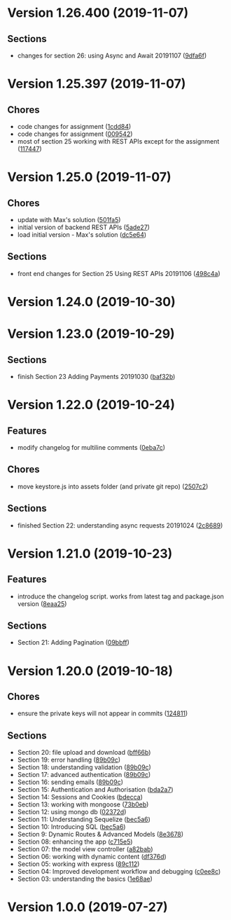 # Version 1.26.400 (2019-11-07)

## Sections
* changes for section 26: using Async and Await
 20191107  ([9dfa6f](https://github.com/jackyef/changelog-generator/commit/9dfa6f177f0045b90a572724feea74bd2d0d2f59))

# Version 1.25.397 (2019-11-07)

## Chores
* code changes for assignment
 ([1cdd84](https://github.com/jackyef/changelog-generator/commit/1cdd84b761b6adfa2a5a4bebd18fe143538b765a))
* code changes for assignment
 ([009542](https://github.com/jackyef/changelog-generator/commit/00954256272c64e2b08f574a8954a5912b3eec2c))
* most of section 25 working with REST APIs except for the assignment
 ([117447](https://github.com/jackyef/changelog-generator/commit/117447cfd1bfe65223c835f32aa725aa865cc7ee))

# Version 1.25.0 (2019-11-07)

## Chores
* update with Max's solution
 ([501fa5](https://github.com/jackyef/changelog-generator/commit/501fa5ee51a279541e6e372e76189e3b59716386))
* initial version of backend REST APIs
 ([5ade27](https://github.com/jackyef/changelog-generator/commit/5ade27907c430ad7cdd357021126f99a5f935abd))
* load initial version - Max's solution
 ([dc5e64](https://github.com/jackyef/changelog-generator/commit/dc5e643d53c1e4f606bb040adf885481500ece97))

## Sections
* front end changes for Section 25 Using REST APIs
 20191106  ([498c4a](https://github.com/jackyef/changelog-generator/commit/498c4aa5f7de077c49b0e2d5e76e59005b99ab30))

# Version 1.24.0 (2019-10-30)

# Version 1.23.0 (2019-10-29)

## Sections
* finish Section 23 Adding Payments
 20191030  ([baf32b](https://github.com/jackyef/changelog-generator/commit/baf32be0abd68622352136f676f3ea985b19530e))

# Version 1.22.0 (2019-10-24)

## Features
* modify changelog for multiline comments
 ([0eba7c](https://github.com/jackyef/changelog-generator/commit/0eba7c750b5e7f16461f9645438618b16f4fea68))

## Chores
* move keystore.js into assets folder (and private git repo)
 ([2507c2](https://github.com/jackyef/changelog-generator/commit/2507c2f345b4338dc9d26a71acc57c49cbd52d07))

## Sections
* finished Section 22: understanding async requests
 20191024  ([2c8689](https://github.com/jackyef/changelog-generator/commit/2c8689b9a9924beb3925e8fd27563ed4ab8449b2))

# Version 1.21.0 (2019-10-23)

## Features
* introduce the changelog script. works from latest tag and package.json version ([8eaa25](https://github.com/jackyef/changelog-generator/commit/8eaa25eaa4ef2fe2a569e9e6f6e8f3069eb11c3a))

## Sections
* Section 21: Adding Pagination ([09bbff](https://github.com/jackyef/changelog-generator/commit/09bbffd4ff63881f8a7e2b32c44c685c511374ab))

# Version 1.20.0 (2019-10-18)

## Chores
* ensure the private keys will not appear in commits ([124811](https://github.com/jackyef/changelog-generator/commit/1248116d8437e398e568d9b8089a0c5260dc1952))

## Sections
* Section 20: file upload and download ([bff66b](https://github.com/jackyef/changelog-generator/commit/bff66ba4c68ad6f021cf1e475dcc7f88dee80d56))
* Section 19: error handling ([89b09c](https://github.com/jackyef/changelog-generator/commit/89b09c0c1a050e11c9ebc2e0f54cb32f61d5be01))
* Section 18: understanding validation ([89b09c](https://github.com/jackyef/changelog-generator/commit/89b09c0c1a050e11c9ebc2e0f54cb32f61d5be01))
* Section 17: advanced authentication ([89b09c](https://github.com/jackyef/changelog-generator/commit/89b09c0c1a050e11c9ebc2e0f54cb32f61d5be01))
* Section 16: sending emails ([89b09c](https://github.com/jackyef/changelog-generator/commit/89b09c0c1a050e11c9ebc2e0f54cb32f61d5be01))
* Section 15: Authentication and Authorisation ([bda2a7](https://github.com/jackyef/changelog-generator/commit/bda2a7dd0acfd955a96b271f84fba1f1bcd5cb31))
* Section 14: Sessions and Cookies ([bdecca](https://github.com/jackyef/changelog-generator/commit/bdeccab1b1b7e9a58141c60397238755bbf8488c))
* Section 13: working with mongoose ([73b0eb](https://github.com/jackyef/changelog-generator/commit/73b0ebfe0be23aaa2f234d81b930c827cecfd2e4))
* Section 12: using mongo db ([02372d](https://github.com/jackyef/changelog-generator/commit/02372d1ee86f7fd415361d54e0c2d217a8132f9b))
* Section 11: Understanding Sequelize ([bec5a6](https://github.com/jackyef/changelog-generator/commit/bec5a67a36e6bc6aa1d27f260648bcebd3f4f6ba))
* Section 10: Introducing SQL ([bec5a6](https://github.com/jackyef/changelog-generator/commit/bec5a67a36e6bc6aa1d27f260648bcebd3f4f6ba))
* Section 9: Dynamic Routes & Advanced Models ([8e3678](https://github.com/jackyef/changelog-generator/commit/8e36788e6d20ad028d7d27fa1ac74d194e86bc63))
* Section 08: enhancing the app ([c715e5](https://github.com/jackyef/changelog-generator/commit/c715e58a382713eade3a5abafacb249a3a059efd))
* Section 07: the model view controller ([a82bab](https://github.com/jackyef/changelog-generator/commit/a82bab93d0049f2089f1174a45558b7286094f13))
* Section 06: working with dynamic content ([df376d](https://github.com/jackyef/changelog-generator/commit/df376d89f9cd36108c688fd1058da4f54823d774))
* Section 05: working with express ([89c112](https://github.com/jackyef/changelog-generator/commit/89c112a65e3a7a45deebf9795bb3f0d9a81b7712))
*  Section 04: Improved development workflow and debugging ([c0ee8c](https://github.com/jackyef/changelog-generator/commit/c0ee8c3c782d5cb27609f5169d231fdd30663c34))
*  Section 03: understanding the basics ([1e68ae](https://github.com/jackyef/changelog-generator/commit/1e68ae80e034b459c5ce259fefe420e41dfb4ba1))

# Version 1.0.0 (2019-07-27)

